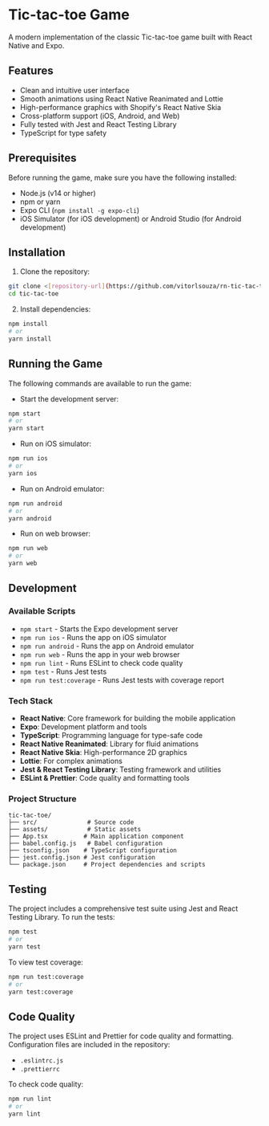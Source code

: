 # Tic-tac-toe Game

A modern implementation of the classic Tic-tac-toe game built with React Native and Expo.

## Features

- Clean and intuitive user interface
- Smooth animations using React Native Reanimated and Lottie
- High-performance graphics with Shopify's React Native Skia
- Cross-platform support (iOS, Android, and Web)
- Fully tested with Jest and React Testing Library
- TypeScript for type safety

## Prerequisites

Before running the game, make sure you have the following installed:

- Node.js (v14 or higher)
- npm or yarn
- Expo CLI (`npm install -g expo-cli`)
- iOS Simulator (for iOS development) or Android Studio (for Android development)

## Installation

1. Clone the repository:

```bash
git clone <[repository-url](https://github.com/vitorlsouza/rn-tic-tac-toe.git)>
cd tic-tac-toe
```

2. Install dependencies:

```bash
npm install
# or
yarn install
```

## Running the Game

The following commands are available to run the game:

- Start the development server:

```bash
npm start
# or
yarn start
```

- Run on iOS simulator:

```bash
npm run ios
# or
yarn ios
```

- Run on Android emulator:

```bash
npm run android
# or
yarn android
```

- Run on web browser:

```bash
npm run web
# or
yarn web
```

## Development

### Available Scripts

- `npm start` - Starts the Expo development server
- `npm run ios` - Runs the app on iOS simulator
- `npm run android` - Runs the app on Android emulator
- `npm run web` - Runs the app in your web browser
- `npm run lint` - Runs ESLint to check code quality
- `npm test` - Runs Jest tests
- `npm run test:coverage` - Runs Jest tests with coverage report

### Tech Stack

- **React Native**: Core framework for building the mobile application
- **Expo**: Development platform and tools
- **TypeScript**: Programming language for type-safe code
- **React Native Reanimated**: Library for fluid animations
- **React Native Skia**: High-performance 2D graphics
- **Lottie**: For complex animations
- **Jest & React Testing Library**: Testing framework and utilities
- **ESLint & Prettier**: Code quality and formatting tools

### Project Structure

```
tic-tac-toe/
├── src/              # Source code
├── assets/           # Static assets
├── App.tsx          # Main application component
├── babel.config.js   # Babel configuration
├── tsconfig.json    # TypeScript configuration
├── jest.config.json # Jest configuration
└── package.json     # Project dependencies and scripts
```

## Testing

The project includes a comprehensive test suite using Jest and React Testing Library. To run the
tests:

```bash
npm test
# or
yarn test
```

To view test coverage:

```bash
npm run test:coverage
# or
yarn test:coverage
```

## Code Quality

The project uses ESLint and Prettier for code quality and formatting. Configuration files are
included in the repository:

- `.eslintrc.js`
- `.prettierrc`

To check code quality:

```bash
npm run lint
# or
yarn lint
```
